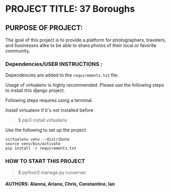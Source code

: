 # PROJECT TITLE: 37 Boroughs

## PURPOSE OF PROJECT: 

The goal of this project is to provide a platform for photographers, travelers, and businesses alike to be able to share photos of their local or favorite community.

### Dependencies/USER INSTRUCTIONS :
Dependencies are added to the `requirements.txt` file. 

Usage of virtualenv is highly recommended. Please use the following steps to install this django project. 

Following steps requires using a terminal.

Install virtualenv if it's not installed before

> $ pip3 install virtualenv

Use the following to set up the project

    virtualenv venv --distribute
    source venv/bin/activate
    pip install -r requirements.txt 

### HOW TO START THIS PROJECT

> $ python3 manage.py runserver

#### AUTHORS: Alanna, Ariane, Chris, Constantino, Ian

